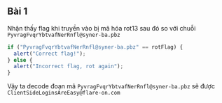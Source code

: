 ## Bài 1
Nhận thấy flag khi truyền vào bị mã hóa rot13 sau đó so với chuỗi `PyvragFvqrYbtvafNerRnfl@syner-ba.pbz`
```javascript
if ("PyvragFvqrYbtvafNerRnfl@syner-ba.pbz" == rotFlag) {
  alert("Correct flag!");
} else {
  alert("Incorrect flag, rot again");
}
```
 Vậy ta decode đoạn mã `PyvragFvqrYbtvafNerRnfl@syner-ba.pbz` sẽ được `ClientSideLoginsAreEasy@flare-on.com`
